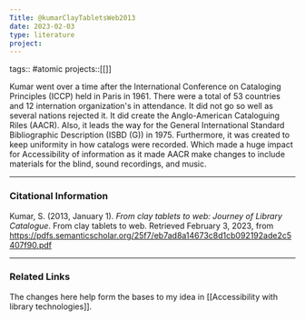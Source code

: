 ```yaml
---
Title: @kumarClayTabletsWeb2013
date: 2023-02-03
type: literature
project:
---
```

tags:: #atomic 
projects::[[]]


Kumar went over a time after the International Conference on Cataloging Principles (ICCP) held in Paris in 1961. There were a total of 53 countries and 12 internation organization's in attendance. It did not go so well as several nations rejected it. It did create the Anglo-American Cataloguing Riles (AACR). Also, it leads the way for the General International Standard Bibliographic Description (ISBD (G)) in 1975. Furthermore, it was created to keep uniformity in how catalogs were recorded. Which made a huge impact for Accessibility of information as it made AACR make changes to include materials for the blind, sound recordings, and music.

---
### Citational Information

Kumar, S. (2013, January 1). _From clay tablets to web: Journey of Library Catalogue_. From clay tablets to web. Retrieved February 3, 2023, from https://pdfs.semanticscholar.org/25f7/eb7ad8a14673c8d1cb092192ade2c5407f90.pdf

---

### Related Links

The changes here help form the bases to my idea in [[Accessibility with library technologies]].